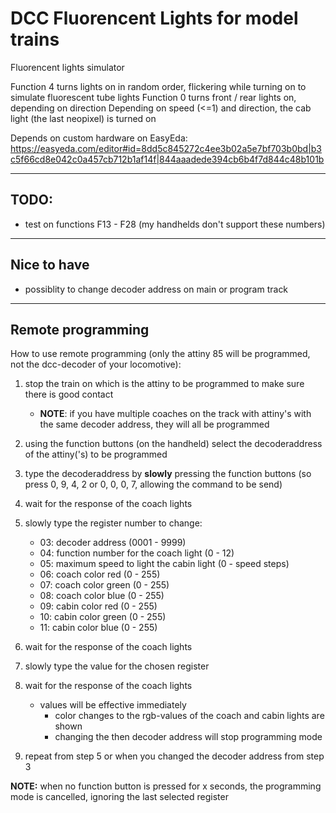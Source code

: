 
# DCC Fluorencent Lights for model trains

Fluorencent lights simulator 

Function 4 turns lights on in random order, flickering while turning on to simulate fluorescent tube lights
Function 0 turns front / rear lights on, depending on direction
Depending on speed (<=1) and direction, the cab light (the last neopixel) is turned on

Depends on custom hardware on EasyEda:
https://easyeda.com/editor#id=8dd5c845272c4ee3b02a5e7bf703b0bd|b3c5f66cd8e042c0a457cb712b1af14f|844aaadede394cb6b4f7d844c48b101b

---

## TODO:
 - test on functions F13 - F28 (my handhelds don't support these numbers)

---

## Nice to have
 - possiblity to change decoder address on main or program track

---



## Remote programming
How to use remote programming (only the attiny 85 will be programmed, not the dcc-decoder of your locomotive):
1. stop the train on which is the attiny to be programmed to make sure there is good contact
    - **NOTE**: if you have multiple coaches on the track with attiny's with the same decoder address, they will all be programmed
2. using the function buttons (on the handheld) select the decoderaddress of the attiny('s) to be programmed 
3. type the decoderaddress by **slowly** pressing the function buttons (so press 0, 9, 4, 2 or 0, 0, 0, 7, allowing the command to be send)
4. wait for the response of the coach lights

5. slowly type the register number to change:
    - 03: decoder address (0001 - 9999)
    - 04: function number for the coach light (0 - 12)
    - 05: maximum speed to light the cabin light (0 - speed steps)
   - 06: coach color red (0 - 255)
   - 07: coach color green (0 - 255)
   - 08: coach color blue (0 - 255)
   - 09: cabin color red (0 - 255)
   - 10: cabin color green (0 - 255)
   - 11: cabin color blue (0 - 255)
6. wait for the response of the coach lights
7. slowly type the value for the chosen register
8. wait for the response of the coach lights
    - values will be effective immediately
      - color changes to the rgb-values of the coach and cabin lights are shown
      - changing the then decoder address will stop programming mode
9. repeat from step 5 or when you changed the decoder address from step 3

**NOTE:** when no function button is pressed for x seconds, the programming mode is cancelled, ignoring the last selected register



